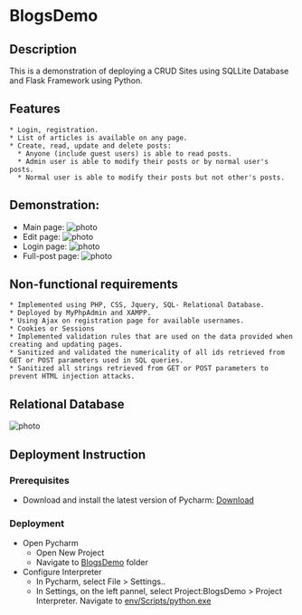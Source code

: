 # BlogsDemo
## Description
This is a demonstration of deploying a CRUD Sites using SQLLite Database and Flask Framework using Python.

## Features
```
* Login, registration.
* List of articles is available on any page.
* Create, read, update and delete posts:
  * Anyone (include guest users) is able to read posts.
  * Admin user is able to modify their posts or by normal user's posts.
  * Normal user is able to modify their posts but not other's posts.
```

## Demonstration:
* Main page: ![photo](https://github.com/jimmyvo2410/RrcNews/blob/master/doc/doc_Main.JPG)
* Edit page: ![photo](https://github.com/jimmyvo2410/RrcNews/blob/master/doc/doc_Edit.JPG)
* Login page: ![photo](https://github.com/jimmyvo2410/RrcNews/blob/master/doc/doc_Login.JPG)
* Full-post page: ![photo](https://github.com/jimmyvo2410/RrcNews/blob/master/doc/doc_Full.JPG)

## Non-functional requirements
```
* Implemented using PHP, CSS, Jquery, SQL- Relational Database.
* Deployed by MyPhpAdmin and XAMPP.
* Using Ajax on registration page for available usernames.
* Cookies or Sessions
* Implemented validation rules that are used on the data provided when creating and updating pages.
* Sanitized and validated the numericality of all ids retrieved from GET or POST parameters used in SQL queries.
* Sanitized all strings retrieved from GET or POST parameters to prevent HTML injection attacks.
```

## Relational Database
![photo](https://github.com/jimmyvo2410/RrcNews/blob/master/doc/doc_ERD.png)

## Deployment Instruction
### Prerequisites
 * Download and install the latest version of Pycharm: [Download](https://www.jetbrains.com/pycharm/) 
 
### Deployment
 * Open Pycharm 
   * Open New Project
   * Navigate to [BlogsDemo](https://github.com/jimmyvo2410/BlogsDemo/) folder
 * Configure Interpreter
   * In Pycharm, select File > Settings.. 
   * In Settings, on the left pannel, select Project:BlogsDemo > Project Interpreter. Navigate to [env/Scripts/python.exe](https://github.com/jimmyvo2410/BlogsDemo/blob/master/env/Scripts/python.exe)  
